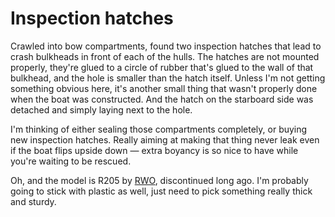 # Inspection hatches

Crawled into bow compartments, found two inspection hatches that lead to crash bulkheads in front of each of the hulls.
The hatches are not mounted properly, they're glued to a circle of rubber that's glued to the wall of that bulkhead, and the hole is smaller than the hatch itself.  Unless I'm not getting something obvious here, it's another small thing that wasn't properly done when the boat was constructed.  And the hatch on the starboard side was detached and simply laying next to the hole.

I'm thinking of either sealing those compartments completely, or buying new inspection hatches.  Really aiming at making that thing never leak even if the boat flips upside down — extra boyancy is so nice to have while you're waiting to be rescued.

Oh, and the model is R205 by [RWO](https://rwo-marine.com), discontinued long ago.  I'm probably going to stick with plastic as well, just need to pick something really thick and sturdy.
